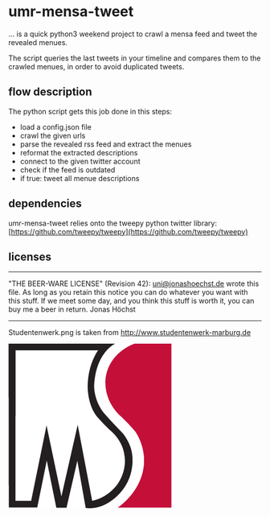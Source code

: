 

# umr-mensa-tweet
... is a quick python3 weekend project to crawl a mensa feed and tweet the revealed menues. 

The script queries the last tweets in your timeline and compares them to the crawled menues, in order to avoid duplicated tweets.

## flow description
The python script gets this job done in this steps:

 - load a config.json file
 - crawl the given urls
 - parse the revealed rss feed and extract the menues
 - reformat the extracted descriptions
 - connect to the given twitter account
 - check if the feed is outdated
 - if true: tweet all menue descriptions
 
## dependencies

umr-mensa-tweet relies onto the tweepy python twitter library: [https://github.com/tweepy/tweepy](https://github.com/tweepy/tweepy)

## licenses

--------

"THE BEER-WARE LICENSE" (Revision 42):
<uni@jonashoechst.de> wrote this file. As long as you retain this notice you can do whatever you want with this stuff. If we meet some day, and you think this stuff is worth it, you can buy me a beer in return. Jonas Höchst

--------
Studentenwerk.png is taken from http://www.studentenwerk-marburg.de

![alt text](Studentenwerk.png "Logo Title Text 1")

